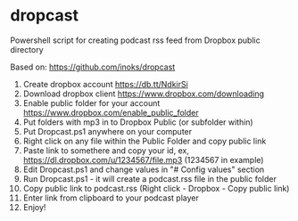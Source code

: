 dropcast
========

Powershell script for creating podcast rss feed from Dropbox public directory

Based on:
https://github.com/inoks/dropcast

1. Create dropbox account https://db.tt/NdkirSi
2. Download dropbox client https://www.dropbox.com/downloading
3. Enable public folder for your account https://www.dropbox.com/enable_public_folder
4. Put folders with mp3 in to Dropbox Public (or subfolder within)
5. Put Dropcast.ps1 anywhere on your computer
6. Right click on any file within the Public Folder and copy public link
7. Paste link to somethere and copy your id, ex, https://dl.dropbox.com/u/1234567/file.mp3 (1234567 in example)
8. Edit Dropcast.ps1 and change values in "# Config values" section
9. Run Dropcast.ps1 - it will create a podcast.rss file in the public folder
10. Copy public link to podcast.rss (Right click - Dropbox - Copy public link)
11. Enter link from clipboard to your podcast player
12. Enjoy!

